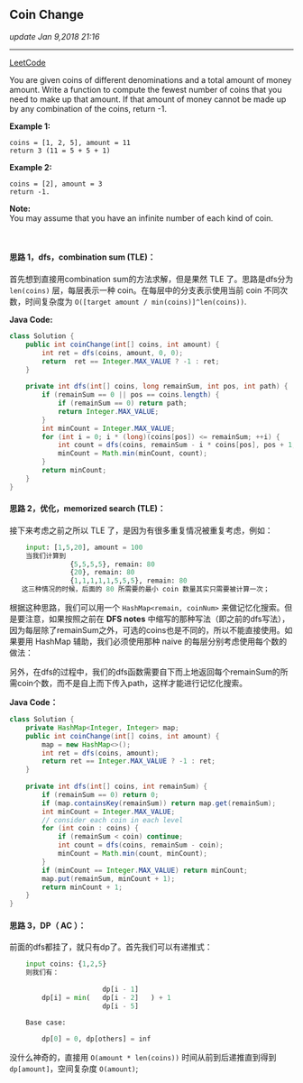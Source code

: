 ## Coin Change
_update Jan 9,2018  21:16_

---
[LeetCode](https://leetcode.com/problems/coin-change/description/)

You are given coins of different denominations and a total amount of money amount. Write a function to compute the fewest number of coins that you need to make up that amount. If that amount of money cannot be made up by any combination of the coins, return -1.

**Example 1:**

    coins = [1, 2, 5], amount = 11
    return 3 (11 = 5 + 5 + 1)

**Example 2:**

    coins = [2], amount = 3
    return -1.

**Note:**  
You may assume that you have an infinite number of each kind of coin.

<br>

#### 思路 1，dfs，combination sum (TLE)：
首先想到直接用combination sum的方法求解，但是果然 TLE 了。思路是dfs分为 `len(coins)` 层，每层表示一种 coin。在每层中的分支表示使用当前 coin 不同次数，时间复杂度为 `O([target amount / min(coins)]^len(coins))`.

**Java Code:**

```java
class Solution {
    public int coinChange(int[] coins, int amount) {
        int ret = dfs(coins, amount, 0, 0);
        return  ret == Integer.MAX_VALUE ? -1 : ret;
    }
    
    private int dfs(int[] coins, long remainSum, int pos, int path) {
        if (remainSum == 0 || pos == coins.length) {
            if (remainSum == 0) return path;
            return Integer.MAX_VALUE;
        }
        int minCount = Integer.MAX_VALUE;
        for (int i = 0; i * (long)(coins[pos]) <= remainSum; ++i) {
            int count = dfs(coins, remainSum - i * coins[pos], pos + 1, path + i);
            minCount = Math.min(minCount, count);
        }
        return minCount;
    }
}
```

#### 思路 2，优化，memorized search (TLE)：
接下来考虑之前之所以 TLE 了，是因为有很多重复情况被重复考虑，例如：
```python
    input: [1,5,20], amount = 100
    当我们计算到 
               {5,5,5,5}, remain: 80
               {20}, remain: 80
               {1,1,1,1,1,5,5,5}, remain: 80
   这三种情况的时候，后面的 80 所需要的最小 coin 数量其实只需要被计算一次；
```
根据这种思路，我们可以用一个 `HashMap<remain, coinNum>` 来做记忆化搜索。但是要注意，如果按照之前在 **DFS notes** 中缩写的那种写法（即之前的dfs写法），因为每层除了remainSum之外，可选的coins也是不同的，所以不能直接使用。如果要用 HashMap 辅助，我们必须使用那种 naive 的每层分别考虑使用每个数的做法：

另外，在dfs的过程中，我们的dfs函数需要自下而上地返回每个remainSum的所需coin个数，而不是自上而下传入path，这样才能进行记忆化搜索。

**Java Code：**  
```java
class Solution {
    private HashMap<Integer, Integer> map;
    public int coinChange(int[] coins, int amount) {
        map = new HashMap<>();
        int ret = dfs(coins, amount);
        return ret == Integer.MAX_VALUE ? -1 : ret;
    }
    
    private int dfs(int[] coins, int remainSum) {
        if (remainSum == 0) return 0;
        if (map.containsKey(remainSum)) return map.get(remainSum);
        int minCount = Integer.MAX_VALUE;
        // consider each coin in each level
        for (int coin : coins) {
            if (remainSum < coin) continue;
            int count = dfs(coins, remainSum - coin);
            minCount = Math.min(count, minCount);
        }
        if (minCount == Integer.MAX_VALUE) return minCount;
        map.put(remainSum, minCount + 1);
        return minCount + 1;
    }
}
```

#### 思路 3，DP（ AC ）：
前面的dfs都挂了，就只有dp了。首先我们可以有递推式：
```python
    input coins: {1,2,5}
    则我们有：
    
                       dp[i - 1]
        dp[i] = min(   dp[i - 2]   ) + 1 
                       dp[i - 5] 

    Base case: 
    
        dp[0] = 0, dp[others] = inf
```

没什么神奇的，直接用 `O(amount * len(coins))` 时间从前到后递推直到得到 `dp[amount]`，空间复杂度 `O(amount)`;















